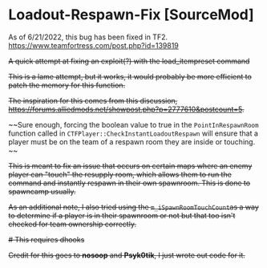 # Loadout-Respawn-Fix [SourceMod]

As of 6/21/2022, this bug has been fixed in TF2. https://www.teamfortress.com/post.php?id=139819

~~A quick attempt at fixing an exploit(?) with the load_itempreset command~~

~~This is a lame attempt, but it works, it would probably be more efficient to patch the memory for this function.~~

~~The inspiration for this comes from this discussion, https://forums.alliedmods.net/showpost.php?p=2777610&postcount=5.~~

~~Sure enough, forcing the boolean value to true in the `PointInRespawnRoom` function called in `CTFPlayer::CheckInstantLoadoutRespawn` will ensure that a player must be on the team of a respawn room they are inside or touching. ~~

~~This is meant to fix an issue that occurs on certain maps where an enemy player can "touch" the resupply room, which allows them to run the command and instantly respawn in their own spawnroom. This is done to spawncamp usually.~~

~~As an additional note, I also tried using the `m_iSpawnRoomTouchCount`as a way to determine if a player is in their spawnroom or not but that too isn't checked for team ownership correctly.~~

~~# This requires dhooks~~

~~Credit for this goes to **nosoop** and **Psyk0tik**, I just wrote out code for it.~~
